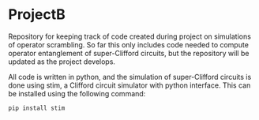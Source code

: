 # ProjectB

Repository for keeping track of code created during project on simulations of operator scrambling. So far this only includes code needed to compute operator entanglement of super-Clifford circuits, but the repository will be updated as the project develops.

All code is written in python, and the simulation of super-Clifford circuits is done using stim, a Clifford circuit simulator with python interface. This can be installed using the following command:

`pip install stim`
